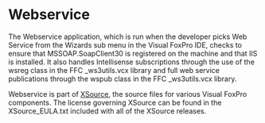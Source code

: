 # Webservice
The Webservice application, which is run when the developer picks Web Service from the Wizards sub menu in the Visual FoxPro IDE, checks to ensure that MSSOAP.SoapClient30 is registered on the machine and that IIS is installed. It also handles Intellisense subscriptions through the use of the wsreg class in the FFC _ws3utils.vcx library and full web service publications through the wspub class in the FFC _ws3utils.vcx library.

Webservice is part of [XSource](https://github.com/VFPX/XSource), the source files for various Visual FoxPro components. The license governing XSource can be found in the XSource_EULA.txt included with all of the XSource releases.